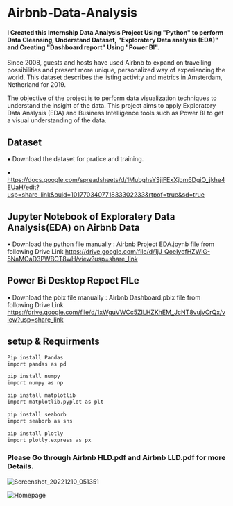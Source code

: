 # Airbnb-Data-Analysis
#### I Created this Internship Data Analysis Project Using "Python" to perform Data Cleansing, Understand Dataset, "Exploratery Data anslysis (EDA)" and Creating "Dashboard report" Using "Power BI".

Since 2008, guests and hosts have used Airbnb to expand on travelling possibilities and present more unique, personalized way of experiencing the world. This dataset describes the listing activity and metrics in Amsterdam, Netherland for 2019.

The objective of the project is to perform data visualization techniques to understand the insight of the data. This project aims to apply Exploratory Data Analysis (EDA) and Business Intelligence tools such as Power BI to get a visual understanding of the data.

## Dataset
• Download the dataset for pratice and training.

• https://docs.google.com/spreadsheets/d/1MubghsYSjjFExXjbm6DgiO_jkhe4EUaH/edit?usp=share_link&ouid=101770340771833302233&rtpof=true&sd=true

## Jupyter Notebook of Exploratery Data Analysis(EDA) on Airbnb Data
• Download the python file manually : Airbnb Project EDA.jpynb file from following Drive Link
https://drive.google.com/file/d/1jJ_QoeIyofHZWlG-5NaMOaD3PWBCT8wH/view?usp=share_link
## Power Bi Desktop Repoet FILe
• Download the pbix file manually : Airbnb Dashboard.pbix file from following Drive Link
https://drive.google.com/file/d/1xWguVWCc5ZILHZKhEM_JcNT8vujvCrQx/view?usp=share_link
## setup & Requirments
```bash
Pip install Pandas
import pandas as pd 
```
```bash
pip install numpy
import numpy as np
```
```bash
pip install matplotlib
import matplotlib.pyplot as plt
```
```bash
pip install seaborb
import seaborb as sns
```
```bash
pip install plotly
import plotly.express as px
```
### Please Go through Airbnb HLD.pdf and Airbnb LLD.pdf for more Details.

![Screenshot_20221210_051351](https://user-images.githubusercontent.com/120455099/207517255-9b29cf7e-ed8c-4f9a-800d-0d0fa953bf7b.png)

![Homepage](https://user-images.githubusercontent.com/120455099/207515539-6df64ecf-3f6a-4733-9389-994969aae548.png) 

